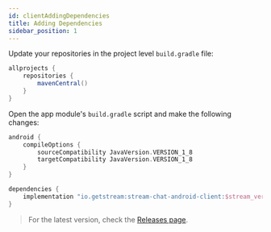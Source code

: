 ```yaml
---
id: clientAddingDependencies
title: Adding Dependencies
sidebar_position: 1
---
```


Update your repositories in the project level `build.gradle` file:

```groovy
allprojects {
    repositories {
        mavenCentral()
    }
}
```

Open the app module's `build.gradle` script and make the following changes:

```groovy
android {
    compileOptions {
        sourceCompatibility JavaVersion.VERSION_1_8
        targetCompatibility JavaVersion.VERSION_1_8
    }
}

dependencies {
    implementation "io.getstream:stream-chat-android-client:$stream_version"
}
```

> For the latest version, check the [Releases page](https://github.com/GetStream/stream-chat-android/releases).
